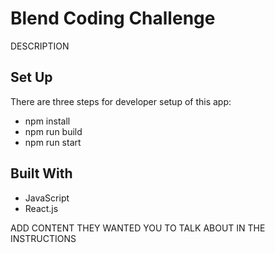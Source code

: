 # Blend Coding Challenge
DESCRIPTION


## Set Up
There are three steps for developer setup of this app:
- npm install
- npm run build
- npm run start

## Built With
- JavaScript
- React.js


ADD CONTENT THEY WANTED YOU TO TALK ABOUT IN THE INSTRUCTIONS
